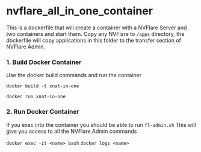 # nvflare_all_in_one_container

This is a dockerfile that will create a container with a NVFlare Server and two containers and start them.
Copy any NVFlare to ``/apps`` directory, the dockerfile will copy applications in this folder to the transfer section of NVFlare Admin.

### 1. Build Docker Container

Use the docker build commands and run the container

``docker build -t xnat-in-one ``

``docker run xnat-in-one``

### 2. Run Docker Container

If you exec into the container you should be able to run ``fl-admin.sh``
This will give you access to all the NVFlare Admin commands


``docker exec -it <name> bash``
``docker logs <name>``

